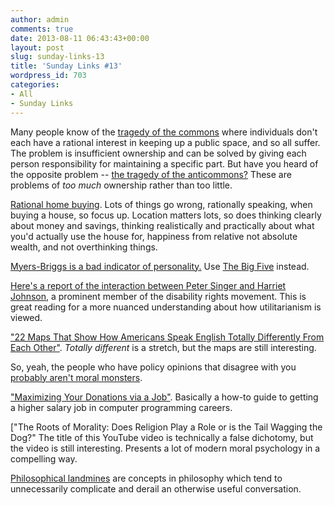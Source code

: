 ```yaml
---
author: admin
comments: true
date: 2013-08-11 06:43:43+00:00
layout: post
slug: sunday-links-13
title: 'Sunday Links #13'
wordpress_id: 703
categories:
- All
- Sunday Links
---
```


Many people know of the [tragedy of the commons](en.wikipedia.org/wiki/Tragedy_of_the_commons) where individuals don't each have a rational interest in keeping up a public space, and so all suffer.  The problem is insufficient ownership and can be solved by giving each person responsibility for maintaining a specific part.  But have you heard of the opposite problem -- [the tragedy of the anticommons?](http://lesswrong.com/lw/2v/the_tragedy_of_the_anticommons/)  These are problems of _too much_ ownership rather than too little.

[Rational home buying](http://lesswrong.com/lw/7am/rational_home_buying/).  Lots of things go wrong, rationally speaking, when buying a house, so focus up.  Location matters lots, so does thinking clearly about money and savings, thinking realistically and practically about what you'd actually use the house for, happiness from relative not absolute wealth, and not overthinking things.

[Myers-Briggs is a bad indicator of personality.](http://80000hours.org/blog/60-the-myers-briggs-type-indicator-a-popular-but-flawed-way-of-understanding-your-personality)  Use [The Big Five](http://en.wikipedia.org/wiki/Big_Five_personality_traits) instead.

[Here's a report of the interaction between Peter Singer and Harriet Johnson](http://www.nytimes.com/2003/02/16/magazine/unspeakable-conversations.html?pagewanted=all&src=pm), a prominent member of the disability rights movement. This is great reading for a more nuanced understanding about how utilitarianism is viewed.

["22 Maps That Show How Americans Speak English Totally Differently From Each Other"](http://www.businessinsider.com/22-maps-that-show-the-deepest-linguistic-conflicts-in-america-2013-6).  _Totally different_ is a stretch, but the maps are still interesting.

So, yeah, the people who have policy opinions that disagree with you [probably aren't moral monsters](http://slatestarcodex.com/2013/05/30/fetal-attraction-abortion-and-the-principle-of-charity/).

["Maximizing Your Donations via a Job"](http://80000hours.org/blog/230-maximizing-your-donations-via-a-job).  Basically a how-to guide to getting a higher salary job in computer programming careers.

["The Roots of Morality: Does Religion Play a Role or is the Tail Wagging the Dog?" The title of this YouTube video is technically a false dichotomy, but the video is still interesting.  Presents a lot of modern moral psychology in a compelling way.

[Philosophical landmines](http://lesswrong.com/lw/gm9/philosophical_landmines/) are concepts in philosophy which tend to unnecessarily complicate and derail an otherwise useful conversation.
